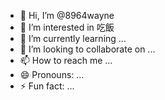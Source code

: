 - 👋 Hi, I’m @8964wayne
- 👀 I’m interested in 吃飯
- 🌱 I’m currently learning ...
- 💞️ I’m looking to collaborate on ...
- 📫 How to reach me ...
- 😄 Pronouns: ...
- ⚡ Fun fact: ...

<!---
8964wayne/8964wayne is a ✨ special ✨ repository because its `README.md` (this file) appears on your GitHub profile.
You can click the Preview link to take a look at your changes.
--->
